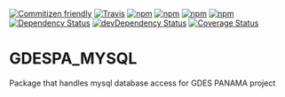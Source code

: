 [![Commitizen friendly](https://img.shields.io/badge/commitizen-friendly-brightgreen.svg)](http://commitizen.github.io/cz-cli/)
[![Travis](https://img.shields.io/travis/rafaelgr/gdespa_mysql.svg?maxAge=2592000)](https://travis-ci.org/rafaelgr/gdespa_mysql)
[![npm](https://img.shields.io/npm/v/asw_gdespa_mysql.svg?maxAge=2592000)](https://www.npmjs.com/package/asw_gdespa_mysql)
[![npm](https://img.shields.io/npm/l/asw_gdespa_mysql.svg?maxAge=2592000)](https://creativecommons.org/licenses/by-nc/4.0/legalcode)
[![npm](https://img.shields.io/npm/dm/asw_gdespa_mysql.svg?maxAge=2592000)](https://www.npmjs.com/package/asw_gdespa_mysql)
[![npm](https://img.shields.io/npm/dt/asw_gdespa_mysql.svg?maxAge=2592000)](https://www.npmjs.com/package/asw_gdespa_mysql)
[![Dependency Status](https://david-dm.org/rafaelgr/gdespa_mysql.svg)](https://david-dm.org/rafaelgr/gdespa_mysql)
[![devDependency Status](https://david-dm.org/rafaelgr/gdespa_mysql/dev-status.svg)](https://david-dm.org/rafaelgr/gdespa_mysql#info=devDependencies)
[![Coverage Status](https://coveralls.io/repos/github/rafaelgr/gdespa_mysql/badge.svg?branch=master)](https://coveralls.io/github/rafaelgr/gdespa_mysql?branch=master)
   
# GDESPA_MYSQL  
Package that handles mysql database access for GDES PANAMA project
